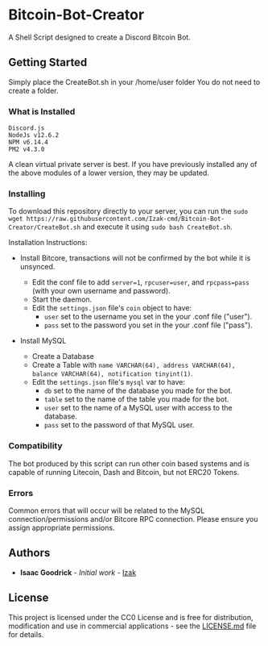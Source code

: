 # Bitcoin-Bot-Creator

A Shell Script designed to create a Discord Bitcoin Bot.

## Getting Started

Simply place the CreateBot.sh in your /home/user folder
You do not need to create a folder.

### What is Installed

```
Discord.js
NodeJs v12.6.2
NPM v6.14.4
PM2 v4.3.0
```

A clean virtual private server is best. 
If you have previously installed any of the above modules of a lower version, they may be updated.

### Installing

To download this repository directly to your server, you can run the ```sudo wget https://raw.githubusercontent.com/Izak-cmd/Bitcoin-Bot-Creator/CreateBot.sh``` and execute it using ```sudo bash CreateBot.sh```.

Installation Instructions:
- Install Bitcore, transactions will not be confirmed by the bot while it is unsynced.
    - Edit the conf file to add `server=1`, `rpcuser=user`, and `rpcpass=pass` (with your own username and password).
    - Start the daemon.
    - Edit the `settings.json` file's `coin` object to have:
        - `user` set to the username you set in the your .conf file ("user").
        - `pass` set to the password you set in the your .conf file ("pass").

- Install MySQL
    - Create a Database
    - Create a Table with `name VARCHAR(64), address VARCHAR(64), balance VARCHAR(64), notification tinyint(1)`.
    - Edit the `settings.json` file's `mysql` var to have:
        - `db` set to the name of the database you made for the bot.
        - `table` set to the name of the table you made for the bot.
        - `user` set to the name of a MySQL user with access to the database.
        - `pass` set to the password of that MySQL user.

### Compatibility
The bot produced by this script can run other coin based systems and is capable of running Litecoin, Dash and Bitcoin, but not ERC20 Tokens.

### Errors

Common errors that will occur will be related to the MySQL connection/permissions and/or Bitcore RPC connection. Please ensure you assign appropriate permissions.

## Authors

* **Isaac Goodrick** - *Initial work* - [Izak](https://github.com/Izak-cmd)

## License

This project is licensed under the CC0 License and is free for distribution, modification and use in commercial applications - see the [LICENSE.md](LICENSE.md) file for details.
